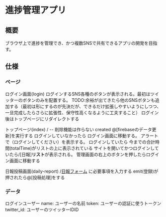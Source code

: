 # 進捗管理アプリ

## 概要

ブラウザ上で進捗を管理でき、かつ複数SNSで共有できるアプリの開発を目指す。

## 仕様

### ページ

ログイン画面(login)
    ログインするSNS各種のボタンが表示される。最初はツイッターのボタンのみを配置する。
    TODO:余裕が出てきたら他のSNSボタンも追加する（最初は形にするのが先決だが、できるだけ拡張しやすいようにしつつ、一旦完成したらさらに拡張性、保守性高くなるように工夫すること）
    ログイン後はトップページにリダイレクトする

トップページ(index)
    / -- 削除機能は作らない
    created
        @[firebaseのデータ更新]を実行する
    ログインしていなかったら
        ログイン画面に移動する。
        アラートで（ログインしてください）を表示する。
    ログインしていたら
        今までの合計時間(totalTime)がリストの上に表示されている
        サイトを開いてかつログインしていたら/[日報]**リスト**が表示される。
        管理画面の右上のボタンを押したらログイン画面に移動する

日報投稿画面(daily-report)
    /[日報フォーム](テキスト＝登録) に必要事項を入力する
    emit(登録)が押されたら@[投稿処理]をする

### データ

ログインユーザー
    name: ユーザーの名前
    token: ユーザーの認証に使うトークン
    twitter_id: ユーザーのツイッターIDID